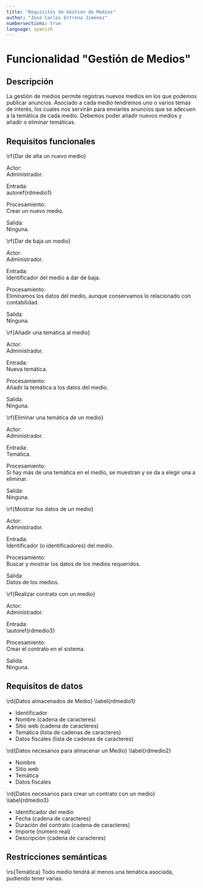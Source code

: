 ```yaml
---
title: "Requisitos de Gestión de Medios"
author: "José Carlos Entrena Jiménez"
numbersections: true
language: spanish
---
```


# Funcionalidad "Gestión de Medios"

## Descripción 

La gestión de medios permite registras nuevos medios en los que podemos publicar anuncios. Asociado a cada medio tendremos uno o varios temas de interés, los cuales nos servirán para enviarles anuncios que se adecuen a la temática de cada medio. Debemos poder añadir nuevos medios y añadir o eliminar temáticas. 

## Requisitos funcionales 

\rf{Dar de alta un nuevo medio}

Actor:  
Administrador. 

Entrada:  
autoref{rdmedio1}

Procesamiento:  
Crear un nuevo medio. 

Salida:  
Ninguna. 

\rf{Dar de baja un medio}

Actor:  
Administrador. 

Entrada:  
Identificador del medio a dar de baja. 

Procesamiento:  
Eliminamos los datos del medio, aunque conservamos lo relacionado con contabilidad. 

Salida:  
Ninguna. 

\rf{Añadir una temática al medio}
 
Actor:  
Administrador. 

Entrada:  
Nueva temática.

Procesamiento:  
Añadir la temática a los datos del medio. 

Salida:  
Ninguna. 

\rf{Eliminar una temática de un medio}

Actor:  
Administrador. 

Entrada:  
Temática. 

Procesamiento:  
Si hay más de una temática en el medio, se muestran y se da a elegir una a eliminar. 

Salida:  
Ninguna. 


\rf{Mostrar los datos de un medio}

Actor:  
Administrador.

Entrada:  
Identificador (o identificadores) del medio. 

Procesamiento:  
Buscar y mostrar los datos de los medios requeridos. 

Salida:  
Datos de los medios. 

\rf{Realizar contrato con un medio}

Actor:  
Administrador. 

Entrada:  
\autoref{rdmedio3}
   
Procesamiento:  
Crear el contrato en el sistema.

Salida:  
Ninguna. 
   

## Requisitos de datos

\rd{Datos almacenados de Medio}
\label{rdmedio1}

   - Identificador
   - Nombre (cadena de caracteres)
   - Sitio web (cadena de caracteres)
   - Temática (lista de cadenas de caracteres)
   - Datos fiscales (lista de cadenas de caracteres)

\rd{Datos necesarios para almacenar un Medio}
\label{rdmedio2}

   - Nombre
   - Sitio web 
   - Temática
   - Datos fiscales
   
\rd{Datos necesarios para crear un contrato con un medio}
\label{rdmedio3}

   - Identificador del medio
   - Fecha (cadena de caracteres)
   - Duración del contrato (cadena de caracteres)
   - Importe (número real)
   - Descripción (cadena de caracteres)


## Restricciones semánticas

\rs{Temática}
Todo medio tendrá al menos una temática asociada, pudiendo tener varias. 

